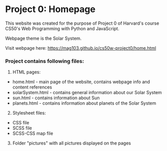 # Project 0: Homepage

This website was created for the purpose of Project 0 of Harvard's course CS50's Web Programming with Python and JavaScript.

Webpage theme is the Solar System.

Visit webpage here: https://mag103.github.io/cs50w-project0/home.html

### Project contains following files:

1. HTML pages:
+ home.html - main page of the website, contains webpage info and content references
+ solarSystem.html - contains general information about our Solar System
+ sun.html - contains information about Sun
+ planets.html - contains information about planets of the Solar System
2. Stylesheet files:
+ CSS file
+ SCSS file
+ SCSS-CSS map file
3. Folder "pictures" with all pictures displayed on the pages
